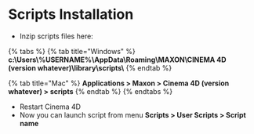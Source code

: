 # Scripts Installation

* Inzip scripts files here:&#x20;

{% tabs %}
{% tab title="Windows" %}
**c:\Users\\%USERNAME%\AppData\Roaming\MAXON\CINEMA 4D (version whatever)\library\scripts\\**&#x20;
{% endtab %}

{% tab title="Mac" %}
**Applications > Maxon > Cinema 4D (version whatever) > scripts**
{% endtab %}
{% endtabs %}

* Restart Cinema 4D
* Now you can launch script from menu **Scripts > User Scripts > Script name**

